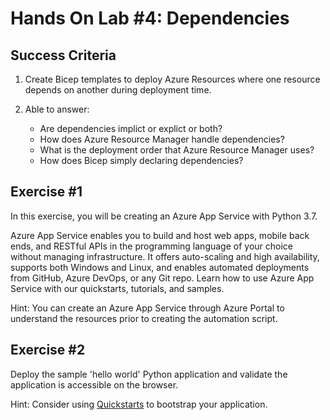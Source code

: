 # Hands On Lab #4:  Dependencies

## Success Criteria

1. Create Bicep templates to deploy Azure Resources where one resource depends on another during deployment time.
2. Able to answer:

    * Are dependencies implict or explict or both?
    * How does Azure Resource Manager handle dependencies?
    * What is the deployment order that Azure Resource Manager uses?
    * How does Bicep simply declaring dependencies?


## Exercise #1

In this exercise, you will be creating an Azure App Service with Python 3.7.

Azure App Service enables you to build and host web apps, mobile back ends, and RESTful APIs in the programming language of your choice without managing infrastructure. It offers auto-scaling and high availability, supports both Windows and Linux, and enables automated deployments from GitHub, Azure DevOps, or any Git repo. Learn how to use Azure App Service with our quickstarts, tutorials, and samples.

Hint:  You can create an Azure App Service through Azure Portal to understand the resources prior to creating the automation script.

## Exercise #2

Deploy the sample 'hello world' Python application and validate the application is accessible on the browser.

Hint:  Consider using [Quickstarts](https://docs.microsoft.com/en-us/azure/app-service/quickstart-python?tabs=bash&pivots=python-framework-flask) to bootstrap your application.